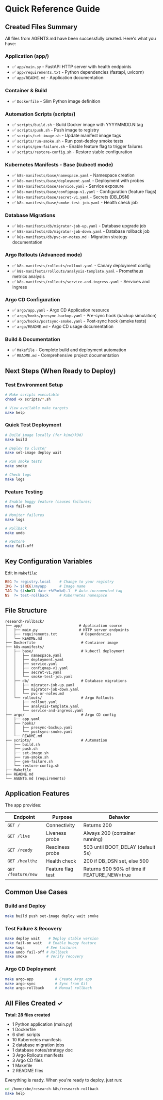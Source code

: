 # Quick Reference Guide

## Created Files Summary

All files from AGENTS.md have been successfully created. Here's what you have:

### Application (app/)
- ✅ `app/main.py` - FastAPI HTTP server with health endpoints
- ✅ `app/requirements.txt` - Python dependencies (fastapi, uvicorn)
- ✅ `app/README.md` - Application documentation

### Container & Build
- ✅ `Dockerfile` - Slim Python image definition

### Automation Scripts (scripts/)
- ✅ `scripts/build.sh` - Build Docker image with YYYYMMDD.N tag
- ✅ `scripts/push.sh` - Push image to registry
- ✅ `scripts/set-image.sh` - Update manifest image tags
- ✅ `scripts/run-smoke.sh` - Run post-deploy smoke tests
- ✅ `scripts/gen-failure.sh` - Enable feature flag to trigger failures
- ✅ `scripts/restore-config.sh` - Restore stable configuration

### Kubernetes Manifests - Base (kubectl mode)
- ✅ `k8s-manifests/base/namespace.yaml` - Namespace creation
- ✅ `k8s-manifests/base/deployment.yaml` - Deployment with probes
- ✅ `k8s-manifests/base/service.yaml` - Service exposure
- ✅ `k8s-manifests/base/configmap-v1.yaml` - Configuration (feature flags)
- ✅ `k8s-manifests/base/secret-v1.yaml` - Secrets (DB_DSN)
- ✅ `k8s-manifests/base/smoke-test-job.yaml` - Health check job

### Database Migrations
- ✅ `k8s-manifests/db/migrator-job-up.yaml` - Database upgrade job
- ✅ `k8s-manifests/db/migrator-job-down.yaml` - Database rollback job
- ✅ `k8s-manifests/db/pvc-or-notes.md` - Migration strategy documentation

### Argo Rollouts (Advanced mode)
- ✅ `k8s-manifests/rollouts/rollout.yaml` - Canary deployment config
- ✅ `k8s-manifests/rollouts/analysis-template.yaml` - Prometheus metrics analysis
- ✅ `k8s-manifests/rollouts/service-and-ingress.yaml` - Services and Ingress

### Argo CD Configuration
- ✅ `argo/app.yaml` - Argo CD Application resource
- ✅ `argo/hooks/presync-backup.yaml` - Pre-sync hook (backup simulation)
- ✅ `argo/hooks/postsync-smoke.yaml` - Post-sync hook (smoke tests)
- ✅ `argo/README.md` - Argo CD usage documentation

### Build & Documentation
- ✅ `Makefile` - Complete build and deployment automation
- ✅ `README.md` - Comprehensive project documentation

## Next Steps (When Ready to Deploy)

### Test Environment Setup
```bash
# Make scripts executable
chmod +x scripts/*.sh

# View available make targets
make help
```

### Quick Test Deployment
```bash
# Build image locally (for kind/k3d)
make build

# Deploy to cluster
make set-image deploy wait

# Run smoke tests
make smoke

# Check logs
make logs
```

### Feature Testing
```bash
# Enable buggy feature (causes failures)
make fail-on

# Monitor failures
make logs

# Rollback
make undo

# Restore
make fail-off
```

## Key Configuration Variables

Edit in `Makefile`:
```makefile
REG ?= registry.local    # Change to your registry
IMG ?= $(REG)/myapp      # Image name
TAG ?= $(shell date +%Y%m%d).1  # Auto-incremented tag
NS  ?= test-rollback     # Kubernetes namespace
```

## File Structure

```
research-rollback/
├── app/                          # Application source
│   ├── main.py                   # HTTP server endpoints
│   ├── requirements.txt           # Dependencies
│   └── README.md
├── Dockerfile                     # Container image
├── k8s-manifests/
│   ├── base/                      # kubectl deployment
│   │   ├── namespace.yaml
│   │   ├── deployment.yaml
│   │   ├── service.yaml
│   │   ├── configmap-v1.yaml
│   │   ├── secret-v1.yaml
│   │   └── smoke-test-job.yaml
│   ├── db/                        # Database migrations
│   │   ├── migrator-job-up.yaml
│   │   ├── migrator-job-down.yaml
│   │   └── pvc-or-notes.md
│   └── rollouts/                  # Argo Rollouts
│       ├── rollout.yaml
│       ├── analysis-template.yaml
│       └── service-and-ingress.yaml
├── argo/                          # Argo CD config
│   ├── app.yaml
│   ├── hooks/
│   │   ├── presync-backup.yaml
│   │   └── postsync-smoke.yaml
│   └── README.md
├── scripts/                       # Automation
│   ├── build.sh
│   ├── push.sh
│   ├── set-image.sh
│   ├── run-smoke.sh
│   ├── gen-failure.sh
│   └── restore-config.sh
├── Makefile
├── README.md
└── AGENTS.md (requirements)
```

## Application Features

The app provides:

| Endpoint | Purpose | Behavior |
|----------|---------|----------|
| `GET /` | Connectivity | Returns 200 |
| `GET /live` | Liveness probe | Always 200 (container running) |
| `GET /ready` | Readiness probe | 503 until BOOT_DELAY (default 5s) |
| `GET /healthz` | Health check | 200 if DB_DSN set, else 500 |
| `GET /feature/new` | Feature flag test | Returns 500 50% of time if FEATURE_NEW=true |

## Common Use Cases

### Build and Deploy
```bash
make build push set-image deploy wait smoke
```

### Test Failure & Recovery
```bash
make deploy wait    # Deploy stable version
make fail-on wait   # Enable buggy feature
make logs          # See failures
make undo fail-off # Rollback
make smoke         # Verify recovery
```

### Argo CD Deployment
```bash
make argo-app          # Create Argo app
make argo-sync         # Sync from Git
make argo-rollback     # Manual rollback
```

## All Files Created ✓

**Total: 28 files created**

- 1 Python application (main.py)
- 1 Dockerfile
- 6 shell scripts
- 10 Kubernetes manifests
- 2 database migration jobs
- 1 database notes/strategy doc
- 3 Argo Rollouts manifests
- 3 Argo CD files
- 1 Makefile
- 2 README files

Everything is ready. When you're ready to deploy, just run:
```bash
cd /home/cbe/research-k8s/research-rollback
make help
```
